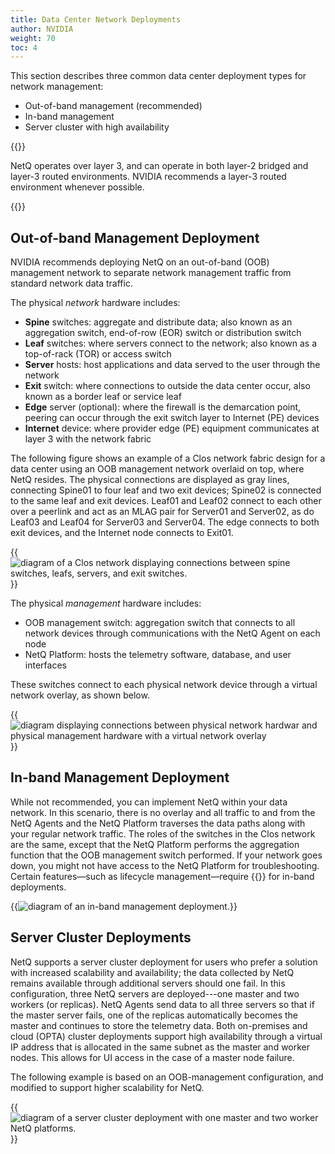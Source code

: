 ```yaml
---
title: Data Center Network Deployments
author: NVIDIA
weight: 70
toc: 4
---
```


This section describes three common data center deployment types for network management:

- Out-of-band management (recommended)
- In-band management
- Server cluster with high availability

{{<notice note>}}

NetQ operates over layer 3, and can operate in both layer-2 bridged and layer-3 routed environments. NVIDIA recommends a layer-3 routed environment whenever possible.

{{</notice>}}

<!-- vale off -->
## Out-of-band Management Deployment
<!-- vale on -->

NVIDIA recommends deploying NetQ on an out-of-band (OOB) management network to separate network management traffic from standard network data traffic. 

The physical *network* hardware includes:

- **Spine** switches: aggregate and distribute data; also known as an aggregation switch, end-of-row (EOR) switch or distribution switch
- **Leaf** switches: where servers connect to the network; also known as a top-of-rack (TOR) or access switch
- **Server** hosts: host applications and data served to the user through the network
- **Exit** switch: where connections to outside the data center occur, also known as a border leaf or service leaf
- **Edge** server (optional): where the firewall is the demarcation point, peering can occur through the exit switch layer to Internet (PE) devices
- **Internet** device: where provider edge (PE) equipment communicates at layer 3 with the network fabric

The following figure shows an example of a Clos network fabric design for a data center using an OOB management network overlaid on top, where NetQ resides. The physical connections are displayed as gray lines, connecting Spine01 to four leaf and two exit devices; Spine02 is connected to the same leaf and exit devices. Leaf01 and Leaf02 connect to each other over a peerlink and act as an MLAG pair for Server01 and Server02, as do Leaf03 and Leaf04 for Server03 and Server04. The edge connects to both exit devices, and the Internet node connects to Exit01.

{{<img src="/images/netq/deploy-arch-dc-example-230.png" alt="diagram of a Clos network displaying connections between spine switches, leafs, servers, and exit switches." ewidth="700">}}

The physical *management* hardware includes:

- OOB management switch: aggregation switch that connects to all network devices through communications with the NetQ Agent on each node
- NetQ Platform: hosts the telemetry software, database, and user interfaces

These switches connect to each physical network device through a virtual network overlay, as shown below.

{{<img src="/images/netq/deploy-arch-oob-example-230.png" alt="diagram displaying connections between physical network hardwar and physical management hardware with a virtual network overlay" ewidth="700">}}

<!-- vale off -->
## In-band Management Deployment
<!-- vale on -->

While not recommended, you can implement NetQ within your data network. In this scenario, there is no overlay and all traffic to and from the NetQ Agents and the NetQ Platform traverses the data paths along with your regular network traffic. The roles of the switches in the Clos network are the same, except that the NetQ Platform performs the aggregation function that the OOB management switch performed. If your network goes down, you might not have access to the NetQ Platform for troubleshooting. Certain features—such as lifecycle management—require {{<link url="Lifecycle-Management/#lcm-support-for-in-band-management" text="additional configurations">}} for in-band deployments.  

{{<img src="/images/netq/deploy-arch-ib-example-230.png" alt="diagram of an in-band management deployment." ewidth="700">}}
## Server Cluster Deployments

NetQ supports a server cluster deployment for users who prefer a solution with increased scalability and availability; the data collected by NetQ remains available through additional servers should one fail. In this configuration, three NetQ servers are deployed---one master and two workers (or replicas). NetQ Agents send data to all three servers so that if the master server fails, one of the replicas automatically becomes the master and continues to store the telemetry data. Both on-premises and cloud (OPTA) cluster deployments support high availability through a virtual IP address that is allocated in the same subnet as the master and worker nodes. This allows for UI access in the case of a master node failure. 

The following example is based on an OOB-management configuration, and modified to support higher scalability for NetQ.

{{<img src="/images/netq/deploy-arch-ha-example-240.png" alt="diagram of a server cluster deployment with one master and two worker NetQ platforms." ewidth="700">}}